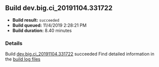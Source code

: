 ## Build dev.big.ci_20191104.331722
- **Build result:** `succeeded`
- **Build queued:** 11/4/2019 2:28:21 PM
- **Build duration:** 8.40 minutes
### Details
Build [dev.big.ci_20191104.331722](https://winappstudio.visualstudio.com/web/build.aspx?pcguid=a4ef43be-68ce-4195-a619-079b4d9834c2&builduri=vstfs%3a%2f%2f%2fBuild%2fBuild%2f31722) succeeded
Find detailed information in the [build log files]()
